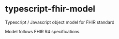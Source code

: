 # typescript-fhir-model
Typescript / Javascript object model for FHIR standard

Model follows FHIR R4 specifications